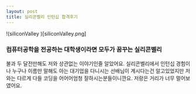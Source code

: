 ```yaml
---
layout: post
title: 실리콘벨리 인턴십 합격후기
---
```


!(siliconValley )[siliconValley.png]
### 컴퓨터공학을 전공하는 대학생이라면 모두가 꿈꾸는 실리콘벨리
불과 두 달전만해도 저와 상관없는 이야기인줄 알았어요. 
실리콘벨리에서 인턴십 경험이나 누구나 이름만 말해도 아는 대기업을 다니시는 선배님이 계시다는건 알고있었지만
저와는 다르게 다들 코딩을 어어어엄청 잘하시는분들이니깐요. 저랑은 거리가 너무 멀어보였어요. 
